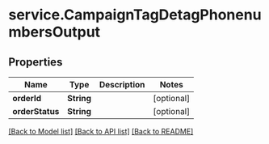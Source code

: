 # service.CampaignTagDetagPhonenumbersOutput

## Properties
Name | Type | Description | Notes
------------ | ------------- | ------------- | -------------
**orderId** | **String** |  | [optional] 
**orderStatus** | **String** |  | [optional] 

[[Back to Model list]](../README.md#documentation-for-models) [[Back to API list]](../README.md#documentation-for-api-endpoints) [[Back to README]](../README.md)


